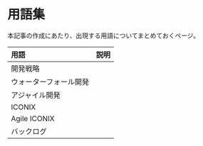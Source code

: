 # 用語集
本記事の作成にあたり、出現する用語についてまとめておくページ。

| 用語                   | 説明 |
| :--------------------- | ---- |
| 開発戦略               |      |
| ウォーターフォール開発 |      |
| アジャイル開発         |      |
| ICONIX                 |      |
| Agile ICONIX           |      |
| バックログ             |      |

<!-- 
フィジビリティスタディ（F/S）

UML

開発戦略
ウォーターフォール開発
アジャイル開発
ICONIX
Agile ICONIX
バックログ

開発戦術

開発計画

要件定義
クラス図
ユースケース
ユースケース記述
ロバストネス分析

ドメインモデル
Value Object
Entity
Repository
ドメインサービス
ユースケース
アプリケーション

テレメトリ
ログ

静的解析
単体テスト
結合テスト
E2Eテスト

Testing Trophy

ドメイン駆動開発(DDD)
ユースケース駆動開発(UCDD)
テスト駆動開発（TDD）
ビヘイビア駆動開発（BDD） 

コンポーネント駆動開発（CDD）
Atomic Design
BCD Design

vue
vite
nuxt3
orm
prisma

Playwrite

OpenAPI

-->

